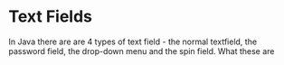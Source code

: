 Text Fields
===

In Java there are are 4 types of text field - the normal textfield, the password field, the drop-down menu and the spin field. What these are
